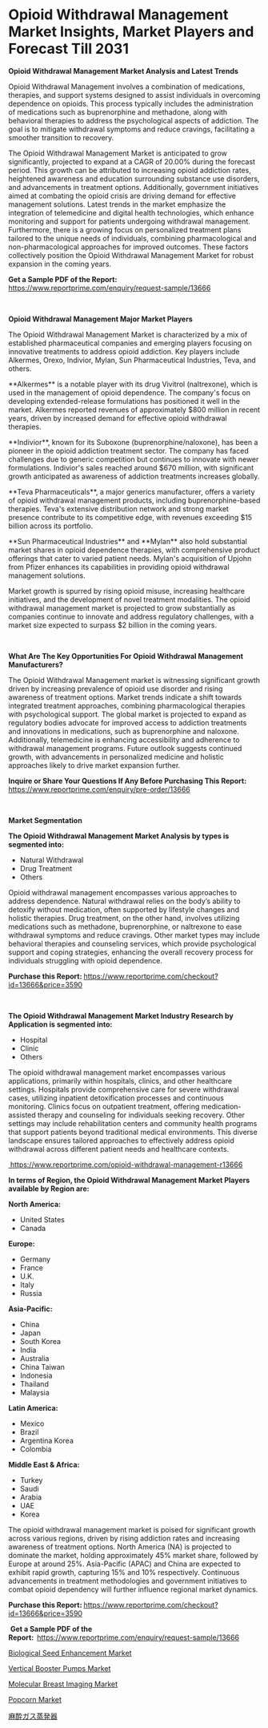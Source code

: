 <p><h1>Opioid Withdrawal Management Market Insights, Market Players and Forecast Till 2031</h1></p><p><strong>Opioid Withdrawal Management Market Analysis and Latest Trends</strong></p>
<p><p>Opioid Withdrawal Management involves a combination of medications, therapies, and support systems designed to assist individuals in overcoming dependence on opioids. This process typically includes the administration of medications such as buprenorphine and methadone, along with behavioral therapies to address the psychological aspects of addiction. The goal is to mitigate withdrawal symptoms and reduce cravings, facilitating a smoother transition to recovery.</p><p>The Opioid Withdrawal Management Market is anticipated to grow significantly, projected to expand at a CAGR of 20.00% during the forecast period. This growth can be attributed to increasing opioid addiction rates, heightened awareness and education surrounding substance use disorders, and advancements in treatment options. Additionally, government initiatives aimed at combating the opioid crisis are driving demand for effective management solutions. Latest trends in the market emphasize the integration of telemedicine and digital health technologies, which enhance monitoring and support for patients undergoing withdrawal management. Furthermore, there is a growing focus on personalized treatment plans tailored to the unique needs of individuals, combining pharmacological and non-pharmacological approaches for improved outcomes. These factors collectively position the Opioid Withdrawal Management Market for robust expansion in the coming years.</p></p>
<p><strong>Get a Sample PDF of the Report:&nbsp;</strong> <a href="https://www.reportprime.com/enquiry/request-sample/13666">https://www.reportprime.com/enquiry/request-sample/13666</a></p>
<p>&nbsp;</p>
<p><strong>Opioid Withdrawal Management Major Market Players</strong></p>
<p><p>The Opioid Withdrawal Management Market is characterized by a mix of established pharmaceutical companies and emerging players focusing on innovative treatments to address opioid addiction. Key players include Alkermes, Orexo, Indivior, Mylan, Sun Pharmaceutical Industries, Teva, and others.</p><p>**Alkermes** is a notable player with its drug Vivitrol (naltrexone), which is used in the management of opioid dependence. The company's focus on developing extended-release formulations has positioned it well in the market. Alkermes reported revenues of approximately $800 million in recent years, driven by increased demand for effective opioid withdrawal therapies.</p><p>**Indivior**, known for its Suboxone (buprenorphine/naloxone), has been a pioneer in the opioid addiction treatment sector. The company has faced challenges due to generic competition but continues to innovate with newer formulations. Indivior's sales reached around $670 million, with significant growth anticipated as awareness of addiction treatments increases globally.</p><p>**Teva Pharmaceuticals**, a major generics manufacturer, offers a variety of opioid withdrawal management products, including buprenorphine-based therapies. Teva's extensive distribution network and strong market presence contribute to its competitive edge, with revenues exceeding $15 billion across its portfolio.</p><p>**Sun Pharmaceutical Industries** and **Mylan** also hold substantial market shares in opioid dependence therapies, with comprehensive product offerings that cater to varied patient needs. Mylan's acquisition of Upjohn from Pfizer enhances its capabilities in providing opioid withdrawal management solutions.</p><p>Market growth is spurred by rising opioid misuse, increasing healthcare initiatives, and the development of novel treatment modalities. The opioid withdrawal management market is projected to grow substantially as companies continue to innovate and address regulatory challenges, with a market size expected to surpass $2 billion in the coming years.</p></p>
<p>&nbsp;</p>
<p><strong>What Are The Key Opportunities For Opioid Withdrawal Management Manufacturers?</strong></p>
<p><p>The Opioid Withdrawal Management market is witnessing significant growth driven by increasing prevalence of opioid use disorder and rising awareness of treatment options. Market trends indicate a shift towards integrated treatment approaches, combining pharmacological therapies with psychological support. The global market is projected to expand as regulatory bodies advocate for improved access to addiction treatments and innovations in medications, such as buprenorphine and naloxone. Additionally, telemedicine is enhancing accessibility and adherence to withdrawal management programs. Future outlook suggests continued growth, with advancements in personalized medicine and holistic approaches likely to drive market expansion further.</p></p>
<p><strong>Inquire or Share Your Questions If Any Before Purchasing This Report:</strong> <a href="https://www.reportprime.com/enquiry/pre-order/13666">https://www.reportprime.com/enquiry/pre-order/13666</a></p>
<p>&nbsp;</p>
<p><strong>Market Segmentation</strong></p>
<p><strong>The Opioid Withdrawal Management Market Analysis by types is segmented into:</strong></p>
<p><ul><li>Natural Withdrawal</li><li>Drug Treatment</li><li>Others</li></ul></p>
<p><p>Opioid withdrawal management encompasses various approaches to address dependence. Natural withdrawal relies on the body’s ability to detoxify without medication, often supported by lifestyle changes and holistic therapies. Drug treatment, on the other hand, involves utilizing medications such as methadone, buprenorphine, or naltrexone to ease withdrawal symptoms and reduce cravings. Other market types may include behavioral therapies and counseling services, which provide psychological support and coping strategies, enhancing the overall recovery process for individuals struggling with opioid dependence.</p></p>
<p><strong>Purchase this Report:&nbsp;</strong><a href="https://www.reportprime.com/checkout?id=13666&price=3590">https://www.reportprime.com/checkout?id=13666&price=3590</a></p>
<p>&nbsp;</p>
<p><strong>The Opioid Withdrawal Management Market Industry Research by Application is segmented into:</strong></p>
<p><ul><li>Hospital</li><li>Clinic</li><li>Others</li></ul></p>
<p><p>The opioid withdrawal management market encompasses various applications, primarily within hospitals, clinics, and other healthcare settings. Hospitals provide comprehensive care for severe withdrawal cases, utilizing inpatient detoxification processes and continuous monitoring. Clinics focus on outpatient treatment, offering medication-assisted therapy and counseling for individuals seeking recovery. Other settings may include rehabilitation centers and community health programs that support patients beyond traditional medical environments. This diverse landscape ensures tailored approaches to effectively address opioid withdrawal across different patient needs and healthcare contexts.</p></p>
<p><a href="https://www.reportprime.com/opioid-withdrawal-management-r13666">&nbsp;https://www.reportprime.com/opioid-withdrawal-management-r13666</a></p>
<p><strong>In terms of Region, the Opioid Withdrawal Management Market Players available by Region are:</strong></p>
<p>
    <p> <strong> North America: </strong>
        <ul>
            <li>United States</li>
            <li>Canada</li>
        </ul>
        </p> 
    <p> <strong> Europe: </strong>
        <ul>
            <li>Germany</li>
            <li>France</li>
            <li>U.K.</li>
            <li>Italy</li>
            <li>Russia</li>
        </ul>
        </p> 
    <p> <strong> Asia-Pacific: </strong>
        <ul>
            <li>China</li>
            <li>Japan</li>
            <li>South Korea</li>
            <li>India</li>
            <li>Australia</li>
            <li>China Taiwan</li>
            <li>Indonesia</li>
            <li>Thailand</li>
            <li>Malaysia</li>
        </ul>
        </p> 
    <p> <strong> Latin America: </strong>
        <ul>
            <li>Mexico</li>
            <li>Brazil</li>
            <li>Argentina Korea</li>
            <li>Colombia</li>
        </ul>
        </p> 
    <p> <strong> Middle East & Africa: </strong>
        <ul>
            <li>Turkey</li>
            <li>Saudi</li>
            <li>Arabia</li>
            <li>UAE</li>
            <li>Korea</li>
        </ul>
    </p>
    </p>
<p><p>The opioid withdrawal management market is poised for significant growth across various regions, driven by rising addiction rates and increasing awareness of treatment options. North America (NA) is projected to dominate the market, holding approximately 45% market share, followed by Europe at around 25%. Asia-Pacific (APAC) and China are expected to exhibit rapid growth, capturing 15% and 10% respectively. Continuous advancements in treatment methodologies and government initiatives to combat opioid dependency will further influence regional market dynamics.</p></p>
<p><strong>Purchase this Report: </strong><a href="https://www.reportprime.com/checkout?id=13666&price=3590">https://www.reportprime.com/checkout?id=13666&price=3590</a></p>
<p>&nbsp;<strong>Get a Sample PDF of the Report:&nbsp;&nbsp;</strong><a href="https://www.reportprime.com/enquiry/request-sample/13666">https://www.reportprime.com/enquiry/request-sample/13666</a></p>
<p><strong></strong></p>
<p><p><a href="https://medium.com/@carol.alsopr44536/the-biological-seed-enhancement-market-industry-provides-a-comprehensive-and-current-analysis-of-93638e6a2368">Biological Seed Enhancement Market</a></p><p><a href="https://issuu.com/reportprime-2/docs/vertical-booster-pumps-market-size-_a56554bc6e6790">Vertical Booster Pumps Market</a></p><p><a href="https://github.com/AKSHATREPORTPRIME/Market-Research-Report-List-6/blob/main/molecular-breast-imaging-market.md">Molecular Breast Imaging Market</a></p><p><a href="https://www.linkedin.com/pulse/popcorn-market-forecast-global-trends-analysis-from-2024-scwvf?trackingId=la8skxW2QqKA4Q9ons1aOQ%3D%3D">Popcorn Market</a></p><p><a href="https://medium.com/@maudabbott7/anesthetic-gas-evaporator-market-%E3%81%AE%E3%82%B0%E3%83%AD%E3%83%BC%E3%83%90%E3%83%AB%E5%B8%82%E5%A0%B4%E6%A6%82%E8%A6%81%E3%81%AF-%E4%B8%96%E7%95%8C%E3%81%8A%E3%82%88%E3%81%B3%E4%B8%BB%E8%A6%81%E5%B8%82%E5%A0%B4%E3%81%AB%E3%81%8A%E3%81%91%E3%82%8B%E6%A5%AD%E7%95%8C%E3%81%AB%E5%BD%B1%E9%9F%BF%E3%82%92%E4%B8%8E%E3%81%88%E3%82%8B%E4%B8%BB%E8%A6%81%E3%81%AA%E3%83%88%E3%83%AC%E3%83%B3%E3%83%89%E3%81%AB%E3%81%A4%E3%81%84%E3%81%A6-%E7%8B%AC%E8%87%AA%E3%81%AE%E8%A6%96%E7%82%B9%E3%82%92%E6%8F%90%E4%BE%9B%E3%81%97%E3%81%BE%E3%81%99-268494f202c0">麻酔ガス蒸発器</a></p></p>